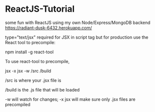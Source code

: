 # ReactJS-Tutorial
some fun with ReactJS using my own Node/Express/MongoDB backend
https://radiant-dusk-6432.herokuapp.com/

type="text/jsx" required for JSX in script tag but for production use the React tool to precompile:

npm install -g react-tool

To use react-tool to precompile,

jsx -x jsx -w /src /build

/src is where your .jsx file is

/build is the .js file that will be loaded

-w will watch for changes; -x jsx will make sure only .jsx files are precompiled